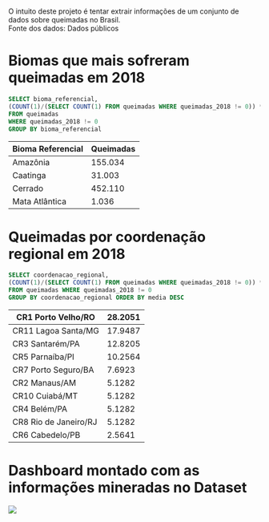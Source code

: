 
# 
O intuito deste projeto é tentar extrair informações de um conjunto de dados sobre queimadas no Brasil. <br>
Fonte dos dados: Dados públicos

# Biomas que mais sofreram queimadas em 2018

```sql
SELECT bioma_referencial,
(COUNT(1)/(SELECT COUNT(1) FROM queimadas WHERE queimadas_2018 != 0)) * 100 AS media
FROM queimadas
WHERE queimadas_2018 != 0
GROUP BY bioma_referencial
```

<table>
  <thead>
    <tr>
      <th>Bioma Referencial</th>
      <th>Queimadas</th>
    </tr>
  </head>
  <tbody>
    <tr>
      <td>Amazônia</td>
      <td>155.034</td>
    </tr>
    <tr>
      <td>Caatinga</td>
      <td>31.003</td>
    </tr>
    <tr>
      <td>Cerrado</td>
      <td>452.110</td>
    </tr>
    <tr>
      <td>Mata Atlântica</td>
      <td>1.036</td>
    </tr>
  </tbody>
</table>

# Queimadas por coordenação regional em 2018

```sql
SELECT coordenacao_regional,
(COUNT(1)/(SELECT COUNT(1) FROM queimadas WHERE queimadas_2018 != 0)) * 100 AS media
FROM queimadas WHERE queimadas_2018 != 0
GROUP BY coordenacao_regional ORDER BY media DESC
```

<table>
  <thead>
    <tr>
      <th>CR1 Porto Velho/RO</th>
      <th>28.2051</th>
    </tr>
  </head>
  <tbody>
    <tr>
      <td>CR11 Lagoa Santa/MG</td>
      <td>17.9487</td>
    </tr>
    <tr>
      <td>CR3 Santarém/PA</td>
      <td>12.8205</td>
    </tr>
    <tr>
      <td>CR5 Parnaíba/PI</td>
      <td>10.2564</td>
    </tr>
    <tr>
      <td>CR7 Porto Seguro/BA</td>
      <td>7.6923</td>
    </tr>
    <tr>
      <td>CR2 Manaus/AM</td>
      <td>5.1282</td>
    </tr><tr>
      <td>CR10 Cuiabá/MT</td>
      <td>5.1282</td>
    </tr>
    <tr>
      <td>CR4 Belém/PA</td>
      <td>5.1282</td>
    </tr>
    <tr>
      <td>CR8 Rio de Janeiro/RJ</td>
      <td>5.1282</td>
    </tr>
    <tr>
      <td>CR6 Cabedelo/PB</td>
      <td>2.5641</td>
    </tr>
  </tbody>
</table>

# Dashboard montado com as informações mineradas no Dataset
<img src="https://raw.githubusercontent.com/valdiney/IncendiosEmUnidadesDeConservacaoFederais/master/assets/img/img_do_dashboard.png"/>
